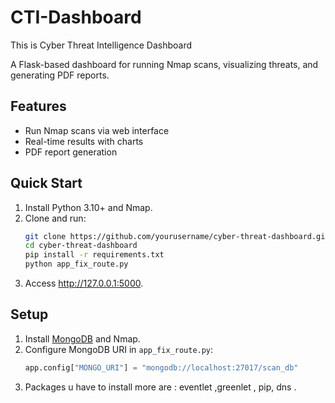 # CTI-Dashboard
This is Cyber Threat Intelligence Dashboard 

A Flask-based dashboard for running Nmap scans, visualizing threats, and generating PDF reports.

## Features
- Run Nmap scans via web interface  
- Real-time results with charts  
- PDF report generation  

## Quick Start
1. Install Python 3.10+ and Nmap.
2. Clone and run:
   ```bash
   git clone https://github.com/yourusername/cyber-threat-dashboard.git
   cd cyber-threat-dashboard
   pip install -r requirements.txt
   python app_fix_route.py

3. Access http://127.0.0.1:5000.


## Setup
1. Install [MongoDB](https://www.mongodb.com/try/download/community) and Nmap.
2. Configure MongoDB URI in `app_fix_route.py`:
   ```python
   app.config["MONGO_URI"] = "mongodb://localhost:27017/scan_db"
3. Packages u have to install more are : eventlet ,greenlet , pip, dns .
